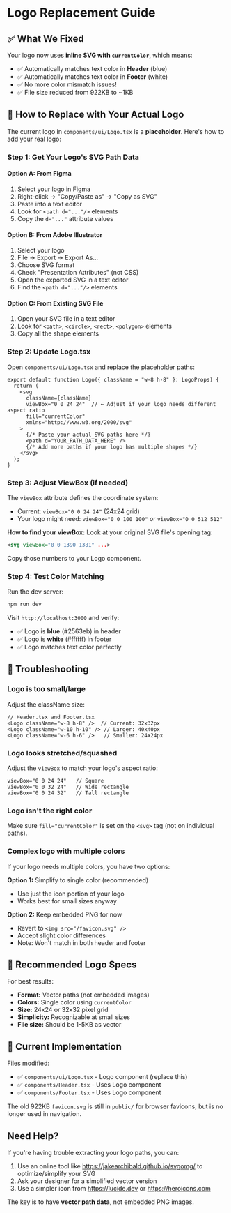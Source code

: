 # Logo Replacement Guide

## ✅ What We Fixed

Your logo now uses **inline SVG with `currentColor`**, which means:
- ✅ Automatically matches text color in **Header** (blue)
- ✅ Automatically matches text color in **Footer** (white)
- ✅ No more color mismatch issues!
- ✅ File size reduced from 922KB to ~1KB

## 🎨 How to Replace with Your Actual Logo

The current logo in `components/ui/Logo.tsx` is a **placeholder**. Here's how to add your real logo:

### Step 1: Get Your Logo's SVG Path Data

#### Option A: From Figma
1. Select your logo in Figma
2. Right-click → "Copy/Paste as" → "Copy as SVG"
3. Paste into a text editor
4. Look for `<path d="..."/>` elements
5. Copy the `d="..."` attribute values

#### Option B: From Adobe Illustrator
1. Select your logo
2. File → Export → Export As...
3. Choose SVG format
4. Check "Presentation Attributes" (not CSS)
5. Open the exported SVG in a text editor
6. Find the `<path d="..."/>` elements

#### Option C: From Existing SVG File
1. Open your SVG file in a text editor
2. Look for `<path>`, `<circle>`, `<rect>`, `<polygon>` elements
3. Copy all the shape elements

### Step 2: Update Logo.tsx

Open `components/ui/Logo.tsx` and replace the placeholder paths:

```tsx
export default function Logo({ className = "w-8 h-8" }: LogoProps) {
  return (
    <svg
      className={className}
      viewBox="0 0 24 24"  // ← Adjust if your logo needs different aspect ratio
      fill="currentColor"
      xmlns="http://www.w3.org/2000/svg"
    >
      {/* Paste your actual SVG paths here */}
      <path d="YOUR_PATH_DATA_HERE" />
      {/* Add more paths if your logo has multiple shapes */}
    </svg>
  );
}
```

### Step 3: Adjust ViewBox (if needed)

The `viewBox` attribute defines the coordinate system:
- Current: `viewBox="0 0 24 24"` (24x24 grid)
- Your logo might need: `viewBox="0 0 100 100"` or `viewBox="0 0 512 512"`

**How to find your viewBox:**
Look at your original SVG file's opening tag:
```xml
<svg viewBox="0 0 1390 1381" ...>
```
Copy those numbers to your Logo component.

### Step 4: Test Color Matching

Run the dev server:
```bash
npm run dev
```

Visit `http://localhost:3000` and verify:
- ✅ Logo is **blue** (#2563eb) in header
- ✅ Logo is **white** (#ffffff) in footer
- ✅ Logo matches text color perfectly

## 🔧 Troubleshooting

### Logo is too small/large
Adjust the className size:
```tsx
// Header.tsx and Footer.tsx
<Logo className="w-8 h-8" />  // Current: 32x32px
<Logo className="w-10 h-10" /> // Larger: 40x40px
<Logo className="w-6 h-6" />   // Smaller: 24x24px
```

### Logo looks stretched/squashed
Adjust the `viewBox` to match your logo's aspect ratio:
```tsx
viewBox="0 0 24 24"   // Square
viewBox="0 0 32 24"   // Wide rectangle
viewBox="0 0 24 32"   // Tall rectangle
```

### Logo isn't the right color
Make sure `fill="currentColor"` is set on the `<svg>` tag (not on individual paths).

### Complex logo with multiple colors
If your logo needs multiple colors, you have two options:

**Option 1:** Simplify to single color (recommended)
- Use just the icon portion of your logo
- Works best for small sizes anyway

**Option 2:** Keep embedded PNG for now
- Revert to `<img src="/favicon.svg" />`
- Accept slight color differences
- Note: Won't match in both header and footer

## 📏 Recommended Logo Specs

For best results:
- **Format:** Vector paths (not embedded images)
- **Colors:** Single color using `currentColor`
- **Size:** 24x24 or 32x32 pixel grid
- **Simplicity:** Recognizable at small sizes
- **File size:** Should be 1-5KB as vector

## 🎯 Current Implementation

Files modified:
- ✅ `components/ui/Logo.tsx` - Logo component (replace this)
- ✅ `components/Header.tsx` - Uses Logo component
- ✅ `components/Footer.tsx` - Uses Logo component

The old 922KB `favicon.svg` is still in `public/` for browser favicons, but is no longer used in navigation.

## Need Help?

If you're having trouble extracting your logo paths, you can:
1. Use an online tool like https://jakearchibald.github.io/svgomg/ to optimize/simplify your SVG
2. Ask your designer for a simplified vector version
3. Use a simpler icon from https://lucide.dev or https://heroicons.com

The key is to have **vector path data**, not embedded PNG images.
